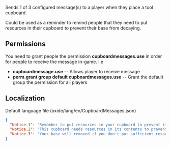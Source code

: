 Sends 1 of 3 configured message(s) to a player when they place a tool cupboard.

Could be used as a reminder to remind people that they need to put resources in their cupboard to prevent their base from decaying.
## Permissions
You need to grant people the permission **cupboardmessages.use** in order for people to receive the message in-game. i.e 

- **cupboardmessage.use** -- Allows player to receive message
- **perm.grant group default cupboardmessages.use** -- Grant the default group the permission for all players

## Localization

Default language file (oxide/lang/en/CupboardMessages.json)
```json
{
  "Notice.1": "Remember to put resources in your cupboard to prevent it decaying!",
  "Notice.2": "This cupboard needs resources in its contents to prevent your base from being removed.",
  "Notice.3": "Your base will removed if you don't put sufficient resources in it's storage!"
}
```
